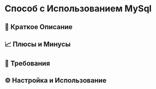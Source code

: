 # Способ с Использованием MySql

## 📝 Краткое Описание
## 📈 Плюсы и Минусы
## 🧾 Требования
## ⚙️ Настройка и Использование